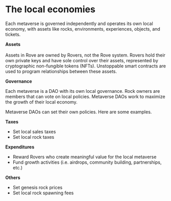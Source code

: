 # The local economies

Each metaverse is governed independently and operates its own local economy, with assets like rocks, environments, experiences, objects, and tickets.

**Assets**\
\
Assets in Rove are owned by Rovers, not the Rove system. Rovers hold their own private keys and have sole control over their assets, represented by cryptographic non-fungible tokens (NFTs). Unstoppable smart contracts are used to program relationships between these assets.

**Governance**

Each metaverse is a DAO with its own local governance. Rock owners are members that can vote on local policies. Metaverse DAOs work to maximize the growth of their local economy.

Metaverse DAOs can set their own policies. Here are some examples.

**Taxes**&#x20;

* Set local sales taxes&#x20;
* Set local rock taxes

**Expenditures**&#x20;

* Reward Rovers who create meaningful value for the local metaverse&#x20;
* Fund growth activities (i.e. airdrops, community building, partnerships, etc.)

**Others**&#x20;

* Set genesis rock prices&#x20;
* Set local rock spawning fees&#x20;
